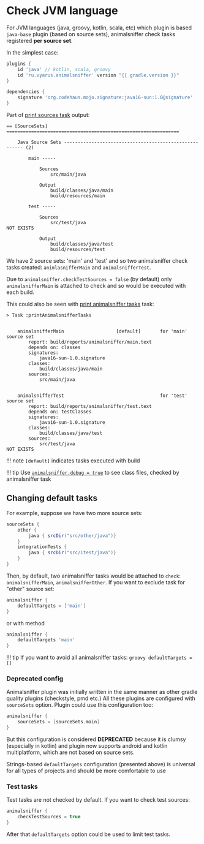 # Check JVM language

For JVM languages (java, groovy, kotlin, scala, etc) which plugin is based `java-base` plugin 
(based on source sets), animalsniffer check tasks registered **per source set**.

In the simplest case:

```groovy
plugins {
    id 'java' // kotlin, scala, groovy
    id 'ru.vyarus.animalsniffer' version "{{ gradle.version }}"
}

dependencies {
    signature 'org.codehaus.mojo.signature:java16-sun:1.0@signature'
}
```

Part of [print sources task](../debug/sources.md) output:

```
== [SourceSets] ===============================================================

	Java Source Sets ------------------------------------------------------- (2)

		main -----

			Sources
				src/main/java

			Output
				build/classes/java/main
				build/resources/main

		test -----

			Sources
				src/test/java                                                                    NOT EXISTS

			Output
				build/classes/java/test
				build/resources/test

```

We have 2 source sets: 'main' and 'test' and so two animalsniffer check tasks created:
`animlasnifferMain` and `animalsnifferTest`.

Due to `animalsniffer.checkTestSources = false` (by default) only `animalsnifferMain` is attached to check
and so would be executed with each build.

This could also be seen with [print animalsniffer tasks](../debug/tasks.md) task:

```
> Task :printAnimalsnifferTasks


	animalsnifferMain                   [default]       for 'main' source set
		report: build/reports/animalsniffer/main.text
		depends on: classes
		signatures: 
			java16-sun-1.0.signature
		classes:
			build/classes/java/main
		sources:
			src/main/java


	animalsnifferTest                                   for 'test' source set
		report: build/reports/animalsniffer/test.text
		depends on: testClasses
		signatures: 
			java16-sun-1.0.signature
		classes:
			build/classes/java/test
		sources:
			src/test/java                                                                    NOT EXISTS
```

!!! note
    `[default]` indicates tasks executed with build

!!! tip
    Use [`animalsniffer.debug = true`](../debug/debug.md) to see class files, checked by animalsniffer task

## Changing default tasks

For example, suppose we have two more source sets:

```groovy
sourceSets {
    other {
        java { srcDir("src/other/java")}
    }
    integrationTests {
        java { srcDir("src/itest/java")}
    }
}
```

Then, by default, two animalsniffer tasks would be attached to `check`: `animalsnifferMain`, `animalsnifferOther`.
If you want to exclude task for "other" source set:

```groovy
animalsniffer {
    defaultTargets = ['main']
}
```

or with method

```groovy
animalsniffer {
    defaultTargets 'main'
}
```

!!! tip
    If you want to avoid all animalsniffer tasks:
    ```groovy
    defaultTargets = []
    ```

### Deprecated config

Animalsniffer plugin was initially written in the same manner as other gradle quality plugins (checkstyle, pmd etc.)
All these plugins are configured with `sourceSets` option. Plugin could use this configuration too:

```groovy
animalsniffer {
    sourceSets = [sourceSets.main]
}
```

But this configuration is considered **DEPRECATED** because it is clumsy (especially in kotlin) and
plugin now supports android and kotlin multiplatform, which are not based on source sets.

Strings-based `defaultTargets` configuration (presented above) is universal for all types of projects 
and should be more comfortable to use

### Test tasks

Test tasks are not checked by default. If you want to check test sources:

```groovy
animalsniffer {
    checkTestSources = true
}
```

After that `defaultTargets` option could be used to limit test tasks. 
